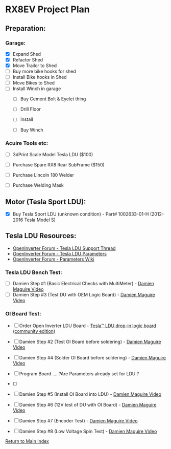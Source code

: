 
# RX8EV Project Plan
## Preparation:

### Garage:
- [x] Expand Shed
- [x] Refactor Shed
- [x] Move Trailor to Shed
- [ ] Buy more bike hooks for shed
- [ ] Install Bike hooks in Shed
- [ ] Move Bikes to Shed
- [ ] Install Winch in garage
    - [ ]   Buy Cement Bolt & Eyelet thing
    - [ ]   Drill Floor
    - [ ]   Install
    - [ ]   Buy Winch


### Acuire Tools etc:
- [ ] 3dPrint Scale Model Tesla LDU ($100)
- [ ] Purchase Spare RX8 Rear SubFrame ($150)
- [ ] Purchase Lincoln 180 Welder
- [ ] Purchase Welding Mask





## Motor (Tesla Sport LDU):
- [X] Buy Tesla Sport LDU (unknown condition) - Part# 1002633-01-H (2012-2016 Tesla Model S)

## Tesla LDU Resources:
- [OpenInverter Forum - Tesla LDU Support Thread](https://openinverter.org/forum/viewtopic.php?t=76)
- [OpenInverter Forum - Tesla LDU Parameters](https://openinverter.org/forum/viewtopic.php?t=3751)
- [OpenInverter Forum - Parameters Wiki](https://openinverter.org/wiki/Parameters)


### Tesla LDU Bench Test:
- [ ] Damien Step #1 (Basic Electrical Checks with MultiMeter)
        - [Damien Maguire Video](https://www.youtube.com/watch?v=ZvlzGm709zg)
- [ ] Damien Step #3 (Test DU with OEM Logic Board)
        - [Damien Maguire Video](https://www.youtube.com/watch?v=ZvlzGm709zg)

### OI Board Test:
- [ ] Order Open Inverter LDU Board
        - [Tesla™ LDU drop-in logic board (community edition)](https://openinverter.org/shop/index.php?route=product/product&product_id=64])
- [ ] Damien Step #2 (Test OI Board before soldering)
        - [Damien Maguire Video](https://www.youtube.com/watch?v=ZvlzGm709zg)
- [ ] Damien Step #4 (Solder OI Board before soldering)
        - [Damien Maguire Video](https://www.youtube.com/watch?v=ZvlzGm709zg)
- [ ] Program Board .... ?Are Parameters already set for LDU ?
- [ ] 
      
- [ ] Damien Step #5 (Install OI Board into LDU)
        - [Damien Maguire Video](https://www.youtube.com/watch?v=ZvlzGm709zg)
- [ ] Damien Step #6 (12V test of DU with OI Board)
        - [Damien Maguire Video](https://www.youtube.com/watch?v=ZvlzGm709zg)
- [ ] Damien Step #7 (Encoder Test)
        - [Damien Maguire Video](https://www.youtube.com/watch?v=ZvlzGm709zg)
- [ ] Damien Step #8 (Low Voltage Spin Test)
        - [Damien Maguire Video](https://www.youtube.com/watch?v=ZvlzGm709zg)




[Return to Main Index](../README.md)
